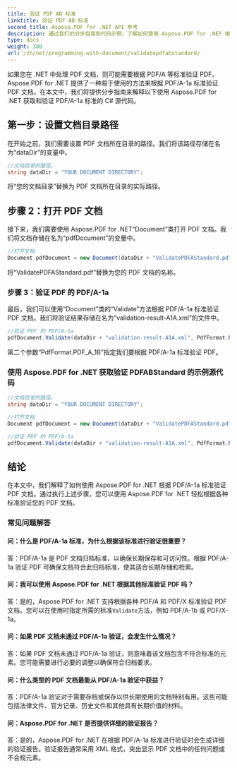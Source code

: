 ```yaml
---
title: 验证 PDF AB 标准
linktitle: 验证 PDF AB 标准
second_title: Aspose.PDF for .NET API 参考
description: 通过我们的分步指南和代码示例，了解如何使用 Aspose.PDF for .NET 根据 PDFABStandard 验证 PDF 文档。
type: docs
weight: 380
url: /zh/net/programming-with-document/validatepdfabstandard/
---
```

如果您在 .NET 中处理 PDF 文档，则可能需要根据 PDF/A 等标准验证 PDF。 Aspose.PDF for .NET 提供了一种易于使用的方法来根据 PDF/A-1a 标准验证 PDF 文档。在本文中，我们将提供分步指南来解释以下使用 Aspose.PDF for .NET 获取和验证 PDF/A-1a 标准的 C# 源代码。

## 第一步：设置文档目录路径

在开始之前，我们需要设置 PDF 文档所在目录的路径。我们将该路径存储在名为“dataDir”的变量中。

```csharp
//文档目录的路径。
string dataDir = "YOUR DOCUMENT DIRECTORY";
```

将“您的文档目录”替换为 PDF 文档所在目录的实际路径。

## 步骤 2：打开 PDF 文档

接下来，我们需要使用 Aspose.PDF for .NET“Document”类打开 PDF 文档。我们将文档存储在名为“pdfDocument”的变量中。

```csharp
//打开文档
Document pdfDocument = new Document(dataDir + "ValidatePDFAStandard.pdf");
```

将“ValidatePDFAStandard.pdf”替换为您的 PDF 文档的名称。

### 步骤 3：验证 PDF 的 PDF/A-1a

最后，我们可以使用“Document”类的“Validate”方法根据 PDF/A-1a 标准验证 PDF 文档。我们将验证结果存储在名为“validation-result-A1A.xml”的文件中。

```csharp
//验证 PDF 的 PDF/A-1a
pdfDocument.Validate(dataDir + "validation-result-A1A.xml", PdfFormat.PDF_A_1B);
```

第二个参数“PdfFormat.PDF_A_1B”指定我们要根据 PDF/A-1a 标准验证 PDF。

### 使用 Aspose.PDF for .NET 获取验证 PDFABStandard 的示例源代码

```csharp
//文档目录的路径。
string dataDir = "YOUR DOCUMENT DIRECTORY";

//打开文档
Document pdfDocument = new Document(dataDir + "ValidatePDFAStandard.pdf");

//验证 PDF 的 PDF/A-1a
pdfDocument.Validate(dataDir + "validation-result-A1A.xml", PdfFormat.PDF_A_1B);
```

## 结论

在本文中，我们解释了如何使用 Aspose.PDF for .NET 根据 PDF/A-1a 标准验证 PDF 文档。通过执行上述步骤，您可以使用 Aspose.PDF for .NET 轻松根据各种标准验证您的 PDF 文档。

### 常见问题解答

#### 问：什么是 PDF/A-1a 标准，为什么根据该标准进行验证很重要？

答：PDF/A-1a 是 PDF 文档归档标准，以确保长期保存和可访问性。根据 PDF/A-1a 验证 PDF 可确保文档符合此归档标准，使其适合长期存储和检索。

#### 问：我可以使用 Aspose.PDF for .NET 根据其他标准验证 PDF 吗？

答：是的，Aspose.PDF for .NET 支持根据各种 PDF/A 和 PDF/X 标准验证 PDF 文档。您可以在使用时指定所需的标准`Validate`方法，例如 PDF/A-1b 或 PDF/X-1a。

#### 问：如果 PDF 文档未通过 PDF/A-1a 验证，会发生什么情况？

答：如果 PDF 文档未通过 PDF/A-1a 验证，则意味着该文档包含不符合标准的元素。您可能需要进行必要的调整以确保符合归档要求。

#### 问：什么类型的 PDF 文档最能从 PDF/A-1a 验证中获益？

答：PDF/A-1a 验证对于需要存档或保存以供长期使用的文档特别有用。这些可能包括法律文件、官方记录、历史文件和其他具有长期价值的材料。

#### 问：Aspose.PDF for .NET 是否提供详细的验证报告？

答：是的，Aspose.PDF for .NET 在根据 PDF/A-1a 标准进行验证时会生成详细的验证报告。验证报告通常采用 XML 格式，突出显示 PDF 文档中的任何问题或不合规元素。